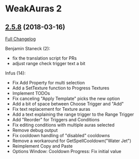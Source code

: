 # WeakAuras 2

## [2.5.8](https://github.com/WeakAuras/WeakAuras2/tree/2.5.8) (2018-03-16)

[Full Changelog](https://github.com/WeakAuras/WeakAuras2/compare/2.5.7...2.5.8)

Benjamin Staneck (2):

- fix the translation script for PRs
- adjust range check trigger text a bit

Infus (14):

- Fix Add Property for multi selection
- Add a SetTexture function to Progress Textures
- Implement TODOs
- Fix canceling "Apply Template" picks the new option
- Add a bit of space between Choose Trigger and "Add"
- Fix text replacement for Texture auras
- Add a text explaining the range trigger to the Range Trigger
- Add "Reorder" for Triggers and Conditions
- Fix editing conditions with multiple auras selected
- Remove debug output
- Fix cooldown handling of "disabled" cooldowns
- Remove a workaround for GetSpellCooldown("Water Jet")
- Reimplement Copy and Paste
- Options Window: Cooldown Progress: Fix initial value

